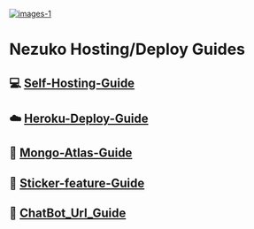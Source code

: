 <a href="https://imgbb.com/"><img src="https://i.ibb.co/GfZyXNq/images-1.jpg" alt="images-1" border="0" /></a>
# Nezuko Hosting/Deploy Guides

## 💻 [Self-Hosting-Guide](https://github.com/Toshiro223/Nezuko-Guides/blob/main/Self-hosting-guide.md)
## ☁️ [Heroku-Deploy-Guide](https://github.com/Toshiro223/Nezuko-Guides/blob/main/Heroku-Deploy-Guide.md) 
## 💚 [Mongo-Atlas-Guide](https://github.com/Toshieo223/Nezuko-Guides/blob/main/Mongo-Atlas-guide.md)
## 💫 [Sticker-feature-Guide](https://github.com/Toshiro223/Nezuko-Guides/blob/main/Sticker-feature-Guide.md)
## 🔰 [ChatBot_Url_Guide](https://github.com/Toshiro223/Nezuko-Guides/blob/main/Chat_Bot_Url.md)

